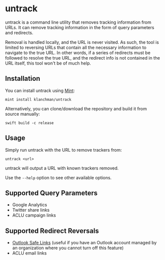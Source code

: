 # untrack

untrack is a command line utility that removes tracking information from URLs.
It can remove tracking information in the form of query parameters and redirects.

Removal is handled locally, and the URL is never visited. As such, the tool is
limited to reversing URLs that contain all the necessary information to navigate
to the true URL. In other words, if a series of redirects must be followed to
resolve the true URL, and the redirect info is not contained in the URL itself,
this tool won't be of much help.

## Installation

You can install untrack using [Mint](https://github.com/yonaskolb/Mint):

```
mint install klanchman/untrack
```

Alternatively, you can clone/download the repository and build it from source manually:

```
swift build -c release
```

## Usage

Simply run untrack with the URL to remove trackers from:

```
untrack <url>
```

untrack will output a URL with known trackers removed.

Use the `--help` option to see other available options.

## Supported Query Parameters

- Google Analytics
- Twitter share links
- ACLU campaign links

## Supported Redirect Reversals

- [Outlook Safe Links](https://support.microsoft.com/en-us/office/advanced-outlook-com-security-for-office-365-subscribers-882d2243-eab9-4545-a58a-b36fee4a46e2) (useful if you have an Outlook account managed by an organization where you cannot turn off this feature)
- ACLU email links

